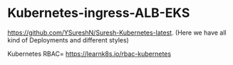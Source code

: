 # Kubernetes-ingress-ALB-EKS


https://github.com/YSureshN/Suresh-Kubernetes-latest. (Here we have all kind of Deployments and different styles)


Kubernetes RBAC= https://learnk8s.io/rbac-kubernetes
